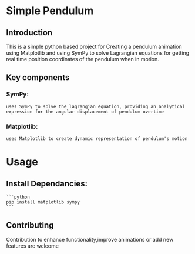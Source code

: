 # Simple Pendulum
## Introduction 
This is a simple python based project for Creating a pendulum animation using Matplotlib and using SymPy to solve Lagrangian equations for getting real time position coordinates of the pendulum when in motion.



## Key components
### SymPy:
    uses SymPy to solve the lagrangian equation, providing an analytical expression for the angular displacement of pendulum overtime
### Matplotlib:
    uses Matplotlib to create dynamic representation of pendulum's motion
# Usage 
## Install Dependancies:
    ```python
    pip install matplotlib sympy
    ```
## Contributing 
Contribution to enhance functionality,improve animations or add new features are welcome
